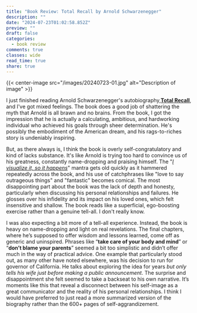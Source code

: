 ```yaml
---
title: "Book Review: Total Recall by Arnold Schwarzenegger"
description: ""
date: "2024-07-23T01:02:58.852Z"
preview: ""
draft: false
categories:
  - book review
comments: true
classes: wide
read_time: true
share: true
---
```


{{< center-image src="/images/20240723-01.jpg" alt="Description of image" >}}


I just finished reading Arnold Schwarzenegger's autobiography,**[Total Recall](https://www.google.co.in/books/edition/Total_Recall/DodDFzlpe8QC?hl=en)**, and I've got mixed feelings. The book does a good job of shattering the myth that Arnold is all brawn and no brains. From the book, I got the impression that he is actually a calculating, ambitious, and hardworking individual who achieved his goals through sheer determination. He's possibly the embodiment of the American dream, and his rags-to-riches story is undeniably inspiring. 

But, as there always is, I think the book is overly self-congratulatory and kind of lacks substance. It's like Arnold is trying too hard to convince us of his greatness, constantly name-dropping and praising himself. The "<u>*I visualize it, so it happens*</u>" mantra gets old quickly as it hammered repeatedly across the book, and his use of catchphrases like "love to say outrageous things" and "fantastic" becomes comical. The most disappointing part about the book was the lack of depth and honesty, particularly when discussing his personal relationships and failures. He glosses over his infidelity and its impact on his loved ones, which felt insensitive and shallow. The book reads like a superficial, ego-boosting exercise rather than a genuine tell-all. I don't really know. 

I was also expecting a bit more of a tell-all experience. Instead, the book is heavy on name-dropping and light on real revelations. The final chapters, where he’s supposed to offer wisdom and lessons learned, come off as generic and uninspired. Phrases like “**take care of your body and mind**” or “**don’t blame your parents**” seemed a bit too simplistic and didn’t offer much in the way of practical advice. One example that particularly stood out, as many other have noted elsewhere, was his decision to run for governor of California. He talks about exploring the idea for years *but only tells his wife just before making a public announcement*. The surprise and disappointment she felt seemed to take a backseat to his own narrative. It’s moments like this that reveal a disconnect between his self-image as a great communicator and the reality of his personal relationships. I think I would have preferred to just read a more summarized version of the biography rather than the 600+ pages of self-aggrandizement. 

